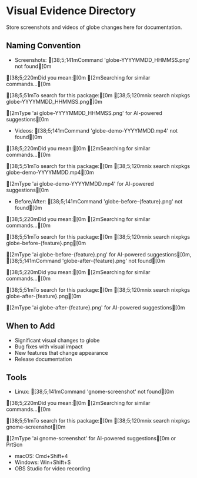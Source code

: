 # Visual Evidence Directory

Store screenshots and videos of globe changes here for documentation.

## Naming Convention
- Screenshots: [38;5;141mCommand 'globe-YYYYMMDD_HHMMSS.png' not found[0m

[38;5;220mDid you mean:[0m
[2mSearching for similar commands...[0m

[38;5;51mTo search for this package:[0m
    [38;5;120mnix search nixpkgs globe-YYYYMMDD_HHMMSS.png[0m

[2mType 'ai globe-YYYYMMDD_HHMMSS.png' for AI-powered suggestions[0m
- Videos: [38;5;141mCommand 'globe-demo-YYYYMMDD.mp4' not found[0m

[38;5;220mDid you mean:[0m
[2mSearching for similar commands...[0m

[38;5;51mTo search for this package:[0m
    [38;5;120mnix search nixpkgs globe-demo-YYYYMMDD.mp4[0m

[2mType 'ai globe-demo-YYYYMMDD.mp4' for AI-powered suggestions[0m
- Before/After: [38;5;141mCommand 'globe-before-{feature}.png' not found[0m

[38;5;220mDid you mean:[0m
[2mSearching for similar commands...[0m

[38;5;51mTo search for this package:[0m
    [38;5;120mnix search nixpkgs globe-before-{feature}.png[0m

[2mType 'ai globe-before-{feature}.png' for AI-powered suggestions[0m, [38;5;141mCommand 'globe-after-{feature}.png' not found[0m

[38;5;220mDid you mean:[0m
[2mSearching for similar commands...[0m

[38;5;51mTo search for this package:[0m
    [38;5;120mnix search nixpkgs globe-after-{feature}.png[0m

[2mType 'ai globe-after-{feature}.png' for AI-powered suggestions[0m

## When to Add
- Significant visual changes to globe
- Bug fixes with visual impact
- New features that change appearance
- Release documentation

## Tools
- Linux: [38;5;141mCommand 'gnome-screenshot' not found[0m

[38;5;220mDid you mean:[0m
[2mSearching for similar commands...[0m

[38;5;51mTo search for this package:[0m
    [38;5;120mnix search nixpkgs gnome-screenshot[0m

[2mType 'ai gnome-screenshot' for AI-powered suggestions[0m or PrtScn
- macOS: Cmd+Shift+4
- Windows: Win+Shift+S
- OBS Studio for video recording

